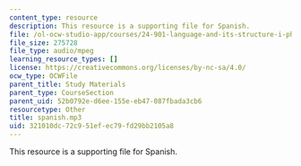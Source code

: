 ```yaml
---
content_type: resource
description: This resource is a supporting file for Spanish.
file: /ol-ocw-studio-app/courses/24-901-language-and-its-structure-i-phonology-fall-2010/321010dc72c951efec79fd29bb2105a8_spanish.mp3
file_size: 275728
file_type: audio/mpeg
learning_resource_types: []
license: https://creativecommons.org/licenses/by-nc-sa/4.0/
ocw_type: OCWFile
parent_title: Study Materials
parent_type: CourseSection
parent_uid: 52b0792e-d6ee-155e-eb47-087fbada3cb6
resourcetype: Other
title: spanish.mp3
uid: 321010dc-72c9-51ef-ec79-fd29bb2105a8
---
```

This resource is a supporting file for Spanish.
